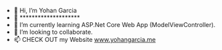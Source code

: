 - 👋 Hi, I’m Yohan Garcia
- 👀 ********************
- 🌱 I’m currently learning ASP.Net Core Web App (ModelViewController).
- 💞️ I’m looking to collaborate.
- 📫 CHECK OUT my Website www.yohangarcia.me

<!---
yohanJS/yohanJS is a ✨ special ✨ repository because its `README.md` (this file) appears on your GitHub profile.
You can click the Preview link to take a look at your changes.
--->
